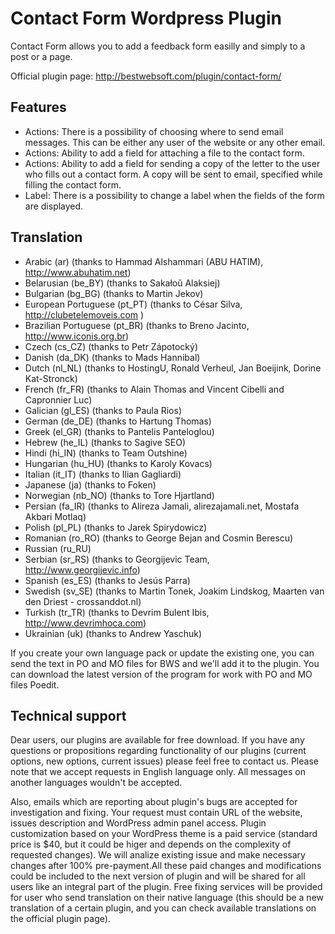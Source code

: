 Contact Form Wordpress Plugin
=============================

Contact Form allows you to add a feedback form easilly and simply to a post or a page.

Official plugin page: http://bestwebsoft.com/plugin/contact-form/

Features
-----------------------------
* Actions: There is a possibility of choosing where to send email messages. This can be either any user of the website or any other email.
* Actions: Ability to add a field for attaching a file to the contact form.
* Actions: Ability to add a field for sending a copy of the letter to the user who fills out a contact form. A copy will be sent to email, specified while filling the contact form.
* Label: There is a possibility to change a label when the fields of the form are displayed.


Translation
-----------------------------
* Arabic (ar) (thanks to Hammad Alshammari (ABU HATIM), http://www.abuhatim.net)
* Belarusian (be_BY) (thanks to Sakałoŭ Alaksiej)
* Bulgarian (bg_BG) (thanks to Martin Jekov)
* European Portuguese (pt_PT) (thanks to César Silva, http://clubetelemoveis.com )
* Brazilian Portuguese (pt_BR) (thanks to Breno Jacinto, http://www.iconis.org.br)
* Czech (cs_CZ) (thanks to Petr Zápotocký)
* Danish (da_DK) (thanks to Mads Hannibal)
* Dutch (nl_NL) (thanks to HostingU, Ronald Verheul, Jan Boeijink, Dorine Kat-Stronck)
* French (fr_FR) (thanks to Alain Thomas and Vincent Cibelli and Capronnier Luc)
* Galician (gl_ES) (thanks to Paula Rios)
* German (de_DE) (thanks to Hartung Thomas)
* Greek (el_GR) (thanks to Pantelis Panteloglou)
* Hebrew (he_IL) (thanks to Sagive SEO)
* Hindi (hi_IN) (thanks to Team Outshine)
* Hungarian (hu_HU) (thanks to Karoly Kovacs)
* Italian (it_IT) (thanks to Ilian Gagliardi)
* Japanese (ja) (thanks to Foken)
* Norwegian (nb_NO) (thanks to Tore Hjartland)
* Persian (fa_IR) (thanks to Alireza Jamali, alirezajamali.net, Mostafa Akbari Motlaq)
* Polish (pl_PL) (thanks to Jarek Spirydowicz)
* Romanian (ro_RO) (thanks to George Bejan and Cosmin Berescu)
* Russian (ru_RU)
* Serbian (sr_RS) (thanks to Georgijevic Team, http://www.georgijevic.info)
* Spanish (es_ES) (thanks to Jesús Parra)
* Swedish (sv_SE) (thanks to Martin Tonek, Joakim Lindskog, Maarten van den Driest - crossanddot.nl)
* Turkish (tr_TR) (thanks to Devrim Bulent Ibis, http://www.devrimhoca.com)
* Ukrainian (uk) (thanks to Andrew Yaschuk)

If you create your own language pack or update the existing one, you can send the text in PO and MO files for BWS and we'll add it to the plugin. You can download the latest version of the program for work with PO and MO files Poedit.


Technical support
-----------------------------
Dear users, our plugins are available for free download. If you have any questions or propositions regarding functionality of our plugins (current options, new options, current issues) please feel free to contact us. Please note that we accept requests in English language only. All messages on another languages wouldn't be accepted.

Also, emails which are reporting about plugin's bugs are accepted for investigation and fixing. Your request must contain URL of the website, issues description and WordPress admin panel access. Plugin customization based on your WordPress theme is a paid service (standard price is $40, but it could be higer and depends on the complexity of requested changes). We will analize existing issue and make necessary changes after 100% pre-payment.All these paid changes and modifications could be included to the next version of plugin and will be shared for all users like an integral part of the plugin. Free fixing services will be provided for user who send translation on their native language (this should be a new translation of a certain plugin, and you can check available translations on the official plugin page).
